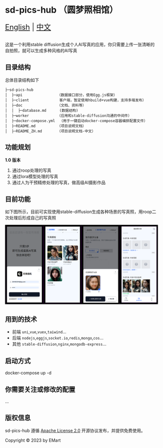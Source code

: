 sd-pics-hub （圆梦照相馆）
===============


<div style="font-size: 1.5rem;">
  <a href="./README_EN.md">English</a> |
  <a href="./README.md">中文</a>
</div>
</br>

这是一个利用stable diffusion生成个人AI写真的应用，你只需要上传一张清晰的自拍照，就可以生成多种风格的AI写真

## 目录结构

总体目录结构如下

```
├─sd-pics-hub
│  ├─api                （数据接口部分，使用Egg.js框架）
│  ├─client              客户端，暂定使用hbuild+vue构建，支持多端发布）
│  ├─doc                （文档、资料等）
│  │  ├─database.md      (数据结构)
│  ├─worker             （应用和stable-diffusion沟通的中间件）
│  ├─docker-compose.yml  （用于一键启动docker-compose容器编排配置文件）
│  ├─README.md          （项目说明文档）
│  ├─README_ZH.md       （项目说明文档-中文）
```
## 功能规划

**1.0 版本**

1. 通过roop处理的写真
2. 通过lora模型处理的写真
3. 通过人为干预精修处理的写真，做高级AI摄影作品

## 目前功能

如下图所示，目前可实现使用stable-diffusion生成各种场景的写真照，用roop二次处理后形成自己的写真照

![demo](./demo.png)

## 用到的技术

+ 前端 `uni`,`vue`,`vuex`,`taiwind`...
+ 后端 `nodejs`,`eggjs`,`socket.io`,`redis`,`mongo`,`cos`...
+ 其他 `stable-diffusion`,`nginx`,`mongodb-express`...

## 启动方式

docker-compose up -d

## 你需要关注或修改的配置
...

## 版权信息 

sd-pics-hub 遵循 [Apache License 2.0]() 开源协议发布，并提供免费使用。

Copyright © 2023 by EMart
